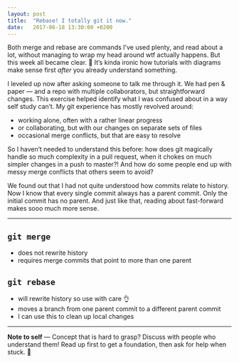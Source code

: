 ```yaml
---
layout: post
title:  "Rebase! I totally git it now."
date:   2017-06-18 13:30:00 +0200
---
```


Both merge and rebase are commands I’ve used plenty, and read about a lot, without managing to wrap my head around wtf actually happens. But this week all became clear. 💪 It’s kinda ironic how tutorials with diagrams make sense first *after* you already understand something.

I leveled up now after asking someone to talk me through it. We had pen & paper — and a repo with multiple collaborators, but straightforward changes. This exercise helped identify what I was confused about in a way self study can’t. My git experience has mostly revolved around:

* working alone, often with a rather linear progress
* or collaborating, but with our changes on separate sets of files
* occasional merge conflicts, but that are easy to resolve

So I haven’t needed to understand this before: how does git magically handle so much complexity in a pull request, when it chokes on much simpler changes in a push to master?! And how do some people end up with messy merge conflicts that others seem to avoid?

We found out that I had not quite understood how commits relate to history. Now I know that every single commit always has a parent commit. Only the initial commit has no parent. And just like that, reading about fast-forward makes sooo much more sense.

---

## `git merge`
* does not rewrite history
* requires merge commits that point to more than one parent

## `git rebase`
* will rewrite history so use with care 👌
* moves a branch from one parent commit to a different parent commit
* I can use this to clean up local changes

---

**Note to self** — Concept that is hard to grasp? Discuss with people who understand them! Read&nbsp;up first to get a foundation, then ask for help when stuck. 🙏
